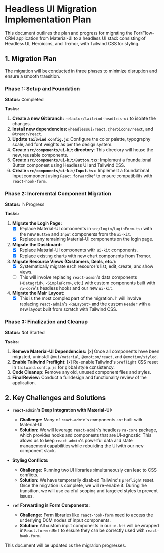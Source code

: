 # Headless UI Migration Implementation Plan

This document outlines the plan and progress for migrating the ForkFlow-CRM application from Material-UI to a headless UI stack consisting of Headless UI, Heroicons, and Tremor, with Tailwind CSS for styling.

## 1. Migration Plan

The migration will be conducted in three phases to minimize disruption and ensure a smooth transition.

### Phase 1: Setup and Foundation

**Status:** Completed

**Tasks:**

1.  **Create a new Git branch:** `refactor/tailwind-headless-ui` to isolate the changes.
2.  **Install new dependencies:** `@headlessui/react`, `@heroicons/react`, and `@tremor/react`.
3.  **Update `tailwind.config.js`:** Configure the color palette, typography scale, and font weights as per the design system.
4.  **Create `src/components/ui-kit` directory:** This directory will house the new, reusable components.
5.  **Create `src/components/ui-kit/Button.tsx`:** Implement a foundational Button component using Headless UI and Tailwind CSS.
6.  **Create `src/components/ui-kit/Input.tsx`:** Implement a foundational Input component using `React.forwardRef` to ensure compatibility with `react-hook-form`.

### Phase 2: Incremental Component Migration

**Status:** In Progress

**Tasks:**

1.  **Migrate the Login Page:**
    *   [x] Replace Material-UI components in `src/login/LoginForm.tsx` with the new `Button` and `Input` components from the `ui-kit`.
    *   [x] Replace any remaining Material-UI components on the login page.
2.  **Migrate the Dashboard:**
    *   [x] Replace Material-UI components with `ui-kit` components.
    *   [x] Replace existing charts with new chart components from Tremor.
3.  **Migrate Resource Views (Customers, Deals, etc.):**
    *   [x] Systematically migrate each resource's list, edit, create, and show views.
    *   [ ] This will involve replacing `react-admin`'s data components (`<Datagrid>`, `<SimpleForm>`, etc.) with custom components built with `ra-core`'s headless hooks and our new `ui-kit`.
4.  **Migrate the Main Layout:**
    *   [x] This is the most complex part of the migration. It will involve replacing `react-admin`'s `<RaLayout>` and the custom `Header` with a new layout built from scratch with Tailwind CSS.

### Phase 3: Finalization and Cleanup

**Status:** Not Started

**Tasks:**

1.  **Remove Material-UI Dependencies:** [x] Once all components have been migrated, uninstall `@mui/material`, `@emotion/react`, and `@emotion/styled`.
2.  **Enable Tailwind Preflight:** [x] Re-enable Tailwind's `preflight` CSS reset in `tailwind.config.js` for global style consistency.
3.  **Code Cleanup:** Remove any old, unused component files and styles.
4.  **Final Review:** Conduct a full design and functionality review of the application.

## 2. Key Challenges and Solutions

*   **`react-admin`'s Deep Integration with Material-UI:**
    *   **Challenge:** Many of `react-admin`'s components are built with Material-UI.
    *   **Solution:** We will leverage `react-admin`'s headless `ra-core` package, which provides hooks and components that are UI-agnostic. This allows us to keep `react-admin`'s powerful data and state management capabilities while rebuilding the UI with our new component stack.

*   **Styling Conflicts:**
    *   **Challenge:** Running two UI libraries simultaneously can lead to CSS conflicts.
    *   **Solution:** We have temporarily disabled Tailwind's `preflight` reset. Once the migration is complete, we will re-enable it. During the transition, we will use careful scoping and targeted styles to prevent issues.

*   **`ref` Forwarding in Form Components:**
    *   **Challenge:** Form libraries like `react-hook-form` need to access the underlying DOM nodes of input components.
    *   **Solution:** All custom input components in our `ui-kit` will be wrapped in `React.forwardRef` to ensure they can be correctly used with `react-hook-form`.

This document will be updated as the migration progresses.
